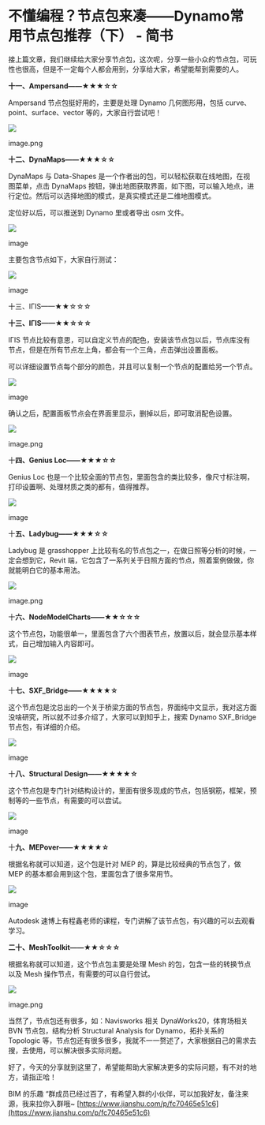 # 不懂编程？节点包来凑——Dynamo常用节点包推荐（下） - 简书
接上篇文章，我们继续给大家分享节点包，这次呢，分享一些小众的节点包，可玩性也很高，但是不一定每个人都会用到，分享给大家，希望能帮到需要的人。

**十一、Ampersand——★★★☆☆**

Ampersand 节点包挺好用的，主要是处理 Dynamo 几何图形用，包括 curve、point、surface、vector 等的，大家自行尝试吧！

![](https://upload-images.jianshu.io/upload_images/11877803-8b890793e21221af.png)

image.png

**十二、DynaMaps——★★★☆☆**

DynaMaps 与 Data-Shapes 是一个作者出的包，可以轻松获取在线地图，在视图菜单，点击 DynaMaps 按钮，弹出地图获取界面，如下图，可以输入地点，进行定位。然后可以选择地图的模式，是真实模式还是二维地图模式。

定位好以后，可以推送到 Dynamo 里或者导出 osm 文件。

![](https://upload-images.jianshu.io/upload_images/11877803-47abd56f76f4aa06.jpg)

image

主要包含节点如下，大家自行测试：

![](https://upload-images.jianshu.io/upload_images/11877803-3e3e4f9dea662a52.jpg)

image

十三、IГIS——★★☆☆☆

**十三、IГIS——★★☆☆☆**

IГIS 节点比较有意思，可以自定义节点的配色，安装该节点包以后，节点库没有节点，但是在所有节点左上角，都会有一个三角，点击弹出设置面板。

可以详细设置节点每个部分的颜色，并且可以复制一个节点的配置给另一个节点。

![](https://upload-images.jianshu.io/upload_images/11877803-a7c8bc1cf43b6288.jpg)

image

确认之后，配置面板节点会在界面里显示，删掉以后，即可取消配色设置。

![](https://upload-images.jianshu.io/upload_images/11877803-be5d598ba34643c0.png)

image.png

十**四、Genius Loc——★★★☆☆**

Genius Loc 也是一个比较全面的节点包，里面包含的类比较多，像尺寸标注啊，打印设置啊、处理材质之类的都有，值得推荐。

![](https://upload-images.jianshu.io/upload_images/11877803-eed060d066ab6ef3.jpg)

image

十**五、Ladybug——★★★☆☆**

Ladybug 是 grasshopper 上比较有名的节点包之一，在做日照等分析的时候，一定会想到它，Revit 端，它包含了一系列关于日照方面的节点，照着案例做做，你就能明白它的基本用法。

![](https://upload-images.jianshu.io/upload_images/11877803-56703b3da3bf5a14.png)

image.png

十**六、NodeModelCharts——★★☆☆☆**

这个节点包，功能很单一，里面包含了六个图表节点，放置以后，就会显示基本样式，自己增加输入内容即可。

![](https://upload-images.jianshu.io/upload_images/11877803-a356d0d24a8a579e.jpg)

image

十**七、SXF_Bridge——★★★★☆**

这个节点包是沈总出的一个关于桥梁方面的节点包，界面纯中文显示，我对这方面没啥研究，所以就不过多介绍了，大家可以到知乎上，搜索 Dynamo SXF_Bridge 节点包，有详细的介绍。

![](https://upload-images.jianshu.io/upload_images/11877803-8776f2e662843e23.jpg)

image

十**八、Structural Design——★★★★☆**

这个节点包是专门针对结构设计的，里面有很多现成的节点，包括钢筋，框架，预制等的一些节点，有需要的可以尝试。

![](https://upload-images.jianshu.io/upload_images/11877803-a77f7e5d673a576f.jpg)

image

十**九、MEPover——★★★★☆**

根据名称就可以知道，这个包是针对 MEP 的，算是比较经典的节点包了，做 MEP 的基本都会用到这个包，里面包含了很多常用节。

![](https://upload-images.jianshu.io/upload_images/11877803-4451732dc004b5c3.jpg)

image

Autodesk 速博上有程鑫老师的课程，专门讲解了该节点包，有兴趣的可以去观看学习。

**二十、MeshToolkit——★★☆☆☆**

根据名称就可以知道，这个节点包主要是处理 Mesh 的包，包含一些的转换节点以及 Mesh 操作节点，有需要的可以自行尝试。

![](https://upload-images.jianshu.io/upload_images/11877803-4ec3c1a777e12852.png)

image.png

当然了，节点包还有很多，如：Navisworks 相关 DynaWorks20，体育场相关 BVN 节点包，结构分析 Structural Analysis for Dynamo，拓扑关系的 Topologic 等，节点包还有很多很多，我就不一一赘述了，大家根据自己的需求去搜，去使用，可以解决很多实际问题。

好了，今天的分享就到这里了，希望能帮助大家解决更多的实际问题，有不对的地方，请指正哈！

BIM 的乐趣 “群成员已经过百了，有希望入群的小伙伴，可以加我好友，备注来源，我来拉你入群哦~ 
 [https://www.jianshu.com/p/fc70465e51c6](https://www.jianshu.com/p/fc70465e51c6)
